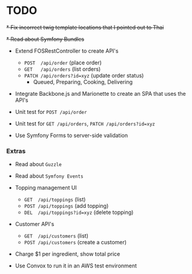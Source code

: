 # TODO

~~* Fix incorrect twig template locations that I pointed out to Thai~~

~~* Read about Symfony Bundles~~



* Extend FOSRestController to create API's
  * `POST  /api/order`              (place order)
  * `GET   /api/orders`             (list orders)
  * `PATCH /api/orders?id=xyz`      (update order status)
    * Queued, Preparing, Cooking, Delivering

* Integrate Backbone.js and Marionette to create an SPA that uses the API's

* Unit test for `POST /api/order`

* Unit test for `GET /api/orders`, `PATCH /api/orders?id=xyz`

* Use Symfony Forms to server-side validation


### Extras

* Read about `Guzzle`

* Read about `Symfony Events`

* Topping management UI
  * `GET  /api/toppings`                (list)
  * `POST /api/toppings`                (add topping)
  * `DEL  /api/toppings?id=xyz`         (delete topping)

* Customer API's
  * `GET  /api/customers`            (list)
  * `POST /api/customers`            (create a customer)

* Charge $1 per ingredient, show total price

* Use Convox to run it in an AWS test environment
